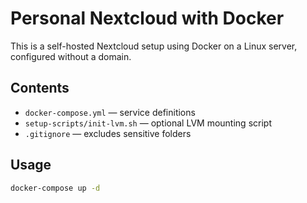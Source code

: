# Personal Nextcloud with Docker

This is a self-hosted Nextcloud setup using Docker on a Linux server, configured without a domain.

## Contents

- `docker-compose.yml` — service definitions
- `setup-scripts/init-lvm.sh` — optional LVM mounting script
- `.gitignore` — excludes sensitive folders

## Usage

```bash
docker-compose up -d

